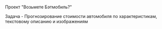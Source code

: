 
Проект "Возьмете Бэтмобиль?"

Задача - Прогнозирование стоимости автомобиля по характеристикам, текстовому описанию и изображениям

